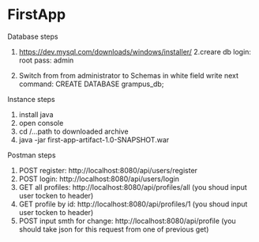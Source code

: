 # FirstApp

Database steps
1. https://dev.mysql.com/downloads/windows/installer/
2.creare db
  login: root
  pass: admin
  
3. Switch from from administrator to Schemas
   in white field write next command:
   CREATE DATABASE grampus_db;

Instance steps
1. install java
2. open console
3. cd /...path to downloaded archive
4. java -jar first-app-artifact-1.0-SNAPSHOT.war

Postman steps
1. POST  register: http://localhost:8080/api/users/register
2. POST  login:    http://localhost:8080/api/users/login
3. GET   all profiles: http://localhost:8080/api/profiles/all  (you shoud input user tocken to header)
4. GET   profile by id: http://localhost:8080/api/profiles/1   (you shoud input user tocken to header)
5. POST input smth for change: http://localhost:8080/api/profile (you should take json for this request from one of previous get)









